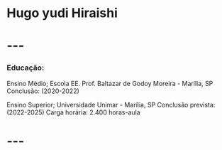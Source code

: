 # Hugo yudi Hiraishi

# --- 

###  Educação:

Ensino Médio;
  Escola EE. Prof. Baltazar de Godoy Moreira - Marília, SP
    Conclusão: (2020-2022)

Ensino Superior;
  Universidade Unimar - Marília, SP
    Conclusão prevista: (2022-2025)
    Carga horária: 2.400 horas-aula
    
 # --- 
